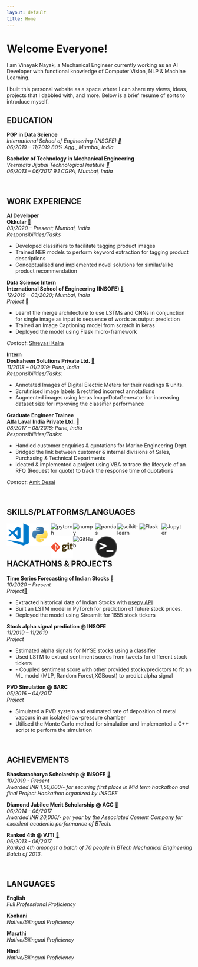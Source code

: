```yaml
---
layout: default
title: Home
---
```


# Welcome Everyone!

I am Vinayak Nayak, a Mechanical Engineer currently working as an AI Developer with functional knowledge of Computer Vision, NLP & Machine Learning. 

I built this personal website as a space where I can share my views, ideas, projects that I dabbled with, and more. Below is a brief resume of sorts to introduce myself.<br>

## EDUCATION

<p>
<b>PGP in Data Science</b><br>
<i>International School of Engineering (INSOFE) <a href="https://www.insofe.edu.in/" target="_blank">🔗</a></i><br>
<i>06/2019 – 11/2019 80% Agg., Mumbai, India</i></p>

<p>
<b>Bachelor of Technology in Mechanical Engineering</b><br>
<i>Veermata Jijabai Technological Institute <a href="http://vjti.ac.in/" target="_blank">🔗</a></i><br>
<i>06/2013 – 06/2017 9.1 CGPA, Mumbai, India</i></p><br>

## WORK EXPERIENCE

<p>
<b>AI Developer</b><br>
<b>Okkular <a href="https://www.okkular.io/" target="_blank">🔗</a></b><br>
<i>03/2020 – Present; Mumbai, India</i><br>
<i>Responsibilities/Tasks</i><br>
<ul>
<li>Developed classifiers to facilitate tagging product images</li>
<li>Trained NER models to perform keyword extraction for tagging product descriptions</li>
<li>Conceptualised and implemented novel solutions for similar/alike product recommendation</li>
</ul>
</p>

<p>
<b>Data Science Intern</b><br>
<b>International School of Engineering (INSOFE) <a href="https://www.insofe.edu.in/" target="_blank">🔗</a></b><br>
<i>12/2019 – 03/2020; Mumbai, India</i><br>
<i>Project</i> <a href="https://github.com/ElisonSherton/Image_Captioning" target="_blank">🔗</a><br>
<ul>
<li>Learnt the merge architecture to use LSTMs and CNNs in conjunction for single image as input to sequence of words as output prediction</li>
<li>Trained an Image Captioning model from scratch in keras</li>
<li>Deployed the model using Flask micro-framework</li>
</ul>
<i>Contact</i>: <a href="https://in.linkedin.com/in/shreyasi-kalra-36a43511b" target="_blank">Shreyasi Kalra</a>
</p>

<p>
<b>Intern</b><br>
<b>Doshaheen Solutions Private Ltd. <a href="https://www.doshaheen.com/" target="_blank">🔗</a></b><br>
<i>11/2018 – 01/2019; Pune, India</i><br>
<i>Responsibilities/Tasks:</i>
<ul>
<li>Annotated Images of Digital Electric Meters for their readings & units.</li>
<li>Scrutinised image labels & rectified incorrect annotations</li>
<li>Augmented images using keras ImageDataGenerator for increasing dataset size for improving the classifier performance</li>
</ul>
</p>

<p>
<b>Graduate Engineer Trainee</b><br>
<b>Alfa Laval India Private Ltd. <a href="https://www.alfalaval.in/" target="_blank">🔗</a></b><br>
<i>08/2017 – 08/2018; Pune, India</i><br>
<i>Responsibilities/Tasks:</i>
<ul>
<li>Handled customer enquiries & quotations for Marine
Engineering Dept.</li>
<li>Bridged the link between customer & internal divisions of Sales, Purchasing & Technical Departments</li>
<li>Ideated & implemented a project using VBA to trace the lifecycle of an RFQ (Request for quote) to track the response time of quotations</li>
</ul>
<i>Contact</i>: <a href="https://in.linkedin.com/in/amit-desai-b402a015" target="_blank">Amit Desai</a>
</p><br>

## SKILLS/PLATFORMS/LANGUAGES

<img align="left" alt="Visual Studio Code" width="60px" src="https://raw.githubusercontent.com/github/explore/80688e429a7d4ef2fca1e82350fe8e3517d3494d/topics/visual-studio-code/visual-studio-code.png" />
<img align="left" alt="Git" width="60px" src="https://raw.githubusercontent.com/github/explore/80688e429a7d4ef2fca1e82350fe8e3517d3494d/topics/python/python.png" />
<img align="left" alt="pytorch" width="60px" src="https://pbs.twimg.com/profile_images/1306686545974362113/JYq2LGIA_400x400.jpg" />
<img align="left" alt="numpy" width="60px" src="https://numpy.org/images/logos/numpy.svg" />
<img align="left" alt="pandas" width="60px" src="https://encrypted-tbn0.gstatic.com/images?q=tbn:ANd9GcRXCDD7q7wCVdRNtROzgtARnDThPmab6k2x7Q&usqp=CAU" />
<img align="left" alt="scikit-learn" width="60px" src="https://upload.wikimedia.org/wikipedia/commons/thumb/0/05/Scikit_learn_logo_small.svg/1200px-Scikit_learn_logo_small.svg.png" />
<img align="left" alt="Flask" width="60px" src="https://user-images.githubusercontent.com/567298/52816968-216f6480-30ab-11e9-9d19-6418ba51563b.png" />
<img align="left" alt="Jupyter" width="60px" src="https://upload.wikimedia.org/wikipedia/commons/thumb/3/38/Jupyter_logo.svg/1200px-Jupyter_logo.svg.png" />
<img align="left" alt="Git" width="60px" src="https://raw.githubusercontent.com/github/explore/80688e429a7d4ef2fca1e82350fe8e3517d3494d/topics/git/git.png" />
<img align="left" alt="GitHub" width="60px" src="https://github.githubassets.com/images/modules/logos_page/GitHub-Mark.png" />
<img align="left" alt="Terminal" width="60px" src="https://raw.githubusercontent.com/github/explore/80688e429a7d4ef2fca1e82350fe8e3517d3494d/topics/terminal/terminal.png" /><br><br><br><br>

## HACKATHONS & PROJECTS

<p>
<b>Time Series Forecasting of Indian Stocks <a href="https://medium.com/analytics-vidhya/pytorch-lstms-for-time-series-forecasting-of-indian-stocks-8a49157da8b9" target="_blank">🔗</a></b><br>
<i>10/2020 – Present</i><br>
<i>Project</i><a href="https://github.com/ElisonSherton/TimeSeriesForecastingNN" target="_blank">🔗</a><br>
<ul>
<li>Extracted historical data of Indian Stocks with <a href="https://nsepy.xyz/" target="_blank">nsepy API</a></li>
<li>Built an LSTM model in PyTorch for prediction of future stock prices.</li>
<li>Deployed the model using Streamlit for 1655 stock tickers</li>
</ul>
</p>

<p>
<b>Stock alpha signal prediction @ INSOFE</b><br>
<i>11/2019 – 11/2019</i><br>
<i>Project</i><br>
<ul>
<li>Estimated alpha signals for NYSE stocks using a classifier</li>
<li>Used LSTM to extract sentiment scores from tweets for different stock tickers</li>
<li>- Coupled sentiment score with other provided stockvpredictors to fit an ML model (MLP, Random Forest,XGBoost) to predict alpha signal</li>
</ul>
</p>

<p>
<b>PVD Simulation @ BARC</b> <a href="http://www.barc.gov.in/" target="_blank"></a><br>
<i>05/2016 – 04/2017</i><br>
<i>Project</i><br>
<ul>
<li>Simulated a PVD system and estimated rate of deposition of metal vapours in an isolated low-pressure chamber</li>
<li>Utilised the Monte Carlo method for simulation and implemented a C++ script to perform the simulation</li>
</ul>
</p><br>

## ACHIEVEMENTS

<p>
<b>Bhaskaracharya Scholarship @ INSOFE</b> <a href="https://www.insofe.edu.in/" target="_blank">🔗</a><br>
<i>10/2019 - Present</i><br>
<i>Awarded INR 1,50,000/- for securing first place in Mid term hackathon and final Project Hackathon organized by INSOFE</i>
</p>

<p>
<b>Diamond Jubilee Merit Scholarship @ ACC</b> <a href="https://www.acclimited.com/" target="_blank">🔗</a><br>
<i>06/2014 - 06/2017</i><br>
<i>Awarded INR 20,000/- per year by the Associated Cement Company for excellent academic performance of BTech.</i>
</p>

<p>
<b>Ranked 4th @ VJTI</b> <a href="http://vjti.ac.in/" target="_blank">🔗</a><br>
<i>06/2013 - 06/2017</i><br>
<i>Ranked 4th amongst a batch of 70 people in BTech Mechanical Engineering Batch of 2013.</i>
</p><br>

## LANGUAGES

<p>
<b>English</b><br>
<i>Full Professional Proficiency</i>
</p>

<p>
<b>Konkani</b><br>
<i>Native/Bilingual Proficiency</i>
</p>

<p>
<b>Marathi</b><br>
<i>Native/Bilingual Proficiency</i>
</p>

<p>
<b>Hindi</b><br>
<i>Native/Bilingual Proficiency</i>
</p><br>





<!-- <div class="posts">
  {% for post in paginator.posts %}
  <div class="post">
    <h1 class="post-title">
      <a href="{{ post.url }}">
        {{ post.title }}
      </a>
    </h1>

    <span class="post-date">{{ post.date | date_to_string }}</span>

    {{ post.content }}
  </div>
  {% endfor %}
</div>

<div class="pagination">
  {% if paginator.next_page %}
    <a class="pagination-item older" href="{{ site.baseurl }}page{{paginator.next_page}}">Older</a>
  {% else %}
    <span class="pagination-item older">Older</span>
  {% endif %}
  {% if paginator.previous_page %}
    {% if paginator.page == 2 %}
      <a class="pagination-item newer" href="{{ site.baseurl }}">Newer</a>
    {% else %}
      <a class="pagination-item newer" href="{{ site.baseurl }}page{{paginator.previous_page}}">Newer</a>
    {% endif %}
  {% else %}
    <span class="pagination-item newer">Newer</span>
  {% endif %}
</div> -->

